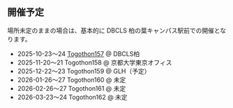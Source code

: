 ## 開催予定

場所未定のままの場合は、基本的に DBCLS 柏の葉キャンパス駅前での開催となります。

* 2025-10-23〜24 [Togothon157](https://github.com/dbcls/Togothon/wiki/Togothon157) @ DBCLS柏
* 2025-11-20〜21 Togothon158 @ 京都大学東京オフィス
* 2025-12-22〜23 Togothon159 @ GLH（予定）
* 2026-01-26〜27 Togothon160 @ 未定
* 2026-02-26〜27 Togothon161 @ 未定
* 2026-03-23〜24 Togothon162 @ 未定

